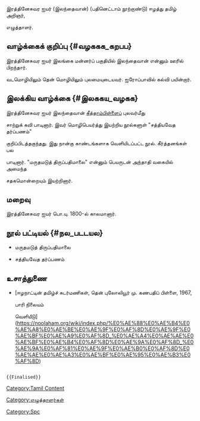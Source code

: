 இரத்தினேசுவர ஐயர் (இலந்தைவான்) (பதினெட்டாம் நூற்றாண்டு) ஈழத்து தமிழ் அறிஞர்,
எழுத்தாளர்.

## வாழ்க்கைக் குறிப்பு {#வழககக_கறபப}

இரத்தினேசுவர ஐயர் இலங்கை மன்னர்ப் பகுதியில் இலந்தைவான் என்னும் ஊரில் பிறந்தார்.
வடமொழியிலும் தென் மொழியிலும் புலமையுடையவர். ஐரோப்பாவில் கல்வி பயின்றார்.

## இலக்கிய வாழ்க்கை {#இலககய_வழகக}

இரத்தினேசுவர ஐயர் இலந்தைவான் [கீத்தாம்பிள்ளைப](கீத்தாம்பிள்ளை "wikilink")் புலவர்மீது
சாற்றுக் கவி பாடினார். இவர் மொழிபெயர்த்து இயற்றிய நூல்களுள் \"சத்தியவேத தர்ப்பணம்\"
குறிப்பிடத்தகுந்தது. இது நான்கு காண்டங்களாக வெளியிடப்பட்ட நூல். கீர்த்தனங்கள் பல
பாடினார். \"மருதமடுத் திருப்பதிமாலை\" என்னும் பெயருடன் அந்தாதி வகையில் அமைந்த
சதகமொன்றையும் இயற்றினார்.

## மறைவு

இரத்தினேசுவர ஐயர் பொ.யு. 1800-ல் காலமானார்.

## நூல் பட்டியல் {#நல_படடயல}

-   மருதமடுத் திருப்பதிமாலை
-   சத்தியவேத தர்ப்பணம்

## உசாத்துணை

-   [ஈழநாட்டின் தமிழ்ச் சுடர்மணிகள், தென் புலோலியூர் மு. கணபதிப் பிள்ளை, 1967,
    பாரி நிலையம்
    வெளியீடு](https://noolaham.org/wiki/index.php/%E0%AE%88%E0%AE%B4%E0%AE%A8%E0%AE%BE%E0%AE%9F%E0%AF%8D%E0%AE%9F%E0%AE%BF%E0%AE%A9%E0%AF%8D_%E0%AE%A4%E0%AE%AE%E0%AE%BF%E0%AE%B4%E0%AF%8D%E0%AE%9A%E0%AF%8D_%E0%AE%9A%E0%AF%81%E0%AE%9F%E0%AE%B0%E0%AF%8D%E0%AE%AE%E0%AE%A3%E0%AE%BF%E0%AE%95%E0%AE%B3%E0%AF%8D)

```{=mediawiki}
{{Finalised}}
```
[Category:Tamil Content](Category:Tamil_Content "wikilink")
[Category:எழுத்தாளர்கள்](Category:எழுத்தாளர்கள் "wikilink")
[Category:Spc](Category:Spc "wikilink")
